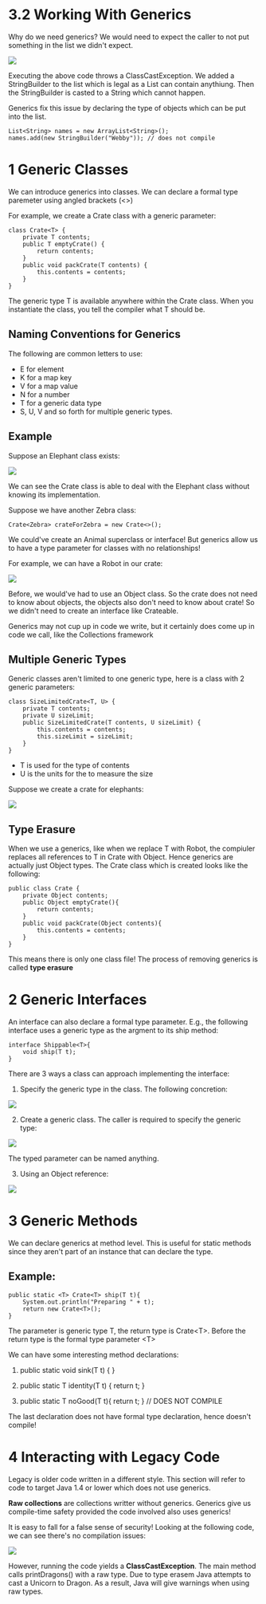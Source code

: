 # 3.2 Working With Generics

Why do we need generics? We would need to expect the caller to not put something in the list we didn't expect.

![](2023-01-01-10-25-58.png)

Executing the above code throws a ClassCastException. We added a StringBuilder to the list which is legal as a List can contain anythiung. Then the StringBuilder is casted to a String which cannot happen.

Generics fix this issue by declaring the type of objects which can be put into the list.

    List<String> names = new ArrayList<String>();
    names.add(new StringBuilder("Webby")); // does not compile

# 1 Generic Classes

We can introduce generics into classes. We can declare a formal type paremeter using angled brackets (<>)

For example, we create a Crate class with a generic parameter:

    class Crate<T> {
        private T contents;
        public T emptyCrate() {
            return contents;
        }
        public void packCrate(T contents) {
            this.contents = contents;
        }
    }

The generic type T is available anywhere within the Crate class. When you instantiate the class, you tell the compiler what T should be.

## Naming Conventions for Generics

The following are common letters to use:

- E for element
- K for a map key
- V for a map value
- N for a number
- T for a generic data type
- S, U, V and so forth for multiple generic types.

## Example

Suppose an Elephant class exists:

![](2023-01-01-10-41-26.png)

We can see the Crate class is able to deal with the Elephant class without knowing its implementation.

Suppose we have another Zebra class:

    Crate<Zebra> crateForZebra = new Crate<>();

We could've create an Animal superclass or interface! But generics allow us to have a type parameter for classes with no relationships!

For example, we can have a Robot in our crate:

![](2023-01-01-10-47-13.png)

Before, we would've had to use an Object class. So the crate does not need to know about objects, the objects also don't need to know about crate! So we didn't need to create an interface like Crateable.

Generics may not cup up in code we write, but it certainly does come up in code we call, like the Collections framework

## Multiple Generic Types

Generic classes aren't limited to one generic type, here is a class with 2 generic parameters:

    class SizeLimitedCrate<T, U> {
        private T contents;
        private U sizeLimit;
        public SizeLimitedCrate(T contents, U sizeLimit) {
            this.contents = contents;
            this.sizeLimit = sizeLimit;
        }
    }

- T is used for the type of contents
- U is the units for the to measure the size

Suppose we create a crate for elephants:

![](2023-01-01-11-04-12.png)

## Type Erasure

When we use a generics, like when we replace T with Robot, the compiuler replaces all references to T in Crate with Object. Hence generics are actually just Object types. The Crate class which is created looks like the following:

    public class Crate {
        private Object contents;
        public Object emptyCrate(){
            return contents;
        }
        public void packCrate(Object contents){
            this.contents = contents;
        }
    }

This means there is only one class file! The process of removing generics is called **type erasure**

# 2 Generic Interfaces

An interface can also declare a formal type parameter. E.g., the following interface uses a generic type as the argment to its ship method:

    interface Shippable<T>{
        void ship(T t);
    }

There are 3 ways a class can approach implementing the interface:

1. Specify the generic type in the class. The following concretion:

![](2023-01-01-11-46-27.png)

2. Create a generic class. The caller is required to specify the generic type:

![](2023-01-01-11-48-47.png)

The typed parameter can be named anything.

3. Using an Object reference:

![](2023-01-01-11-50-58.png)

# 3 Generic Methods

We can declare generics at method level. This is useful for static methods since they aren't part of an instance that can declare the type.

## Example:

	public static <T> Crate<T> ship(T t){
		System.out.println("Preparing " + t);
		return new Crate<T>();
	}

The parameter is generic type T, the return type is Crate&lt;T&gt;.
Before the return type is the formal type parameter &lt;T&gt;

We can have some interesting method declarations:

1. public static <T> void sink(T t) { }

2. public static <T> T identity(T t) { return t; }

3. public static T noGood(T t){ return t; } // DOES NOT COMPILE

The last declaration does not have formal type declaration, hence doesn't compile!

# 4 Interacting with Legacy Code

Legacy is older code written in a different style. This section will refer to code to target Java 1.4 or lower which does not use generics.

**Raw collections** are collections writter without generics. 
Generics give us compile-time safety provided the code involved also uses generics!

It is easy to fall for a false sense of security! Looking at the following code, we can see there's no compilation issues:

![](2023-01-01-12-18-10.png)

However, running the code yields a **ClassCastException**. The main method calls printDragons() with a raw type. Due to type erasem Java attempts to cast a Unicorn to Dragon. As a result, Java will give warnings when using raw types.